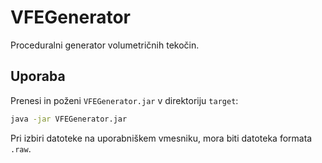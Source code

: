 # VFEGenerator

Proceduralni generator volumetričnih tekočin.

## Uporaba

Prenesi in poženi `VFEGenerator.jar` v direktoriju `target`:

```bash
java -jar VFEGenerator.jar
```

Pri izbiri datoteke na uporabniškem vmesniku, mora biti datoteka formata `.raw`.
